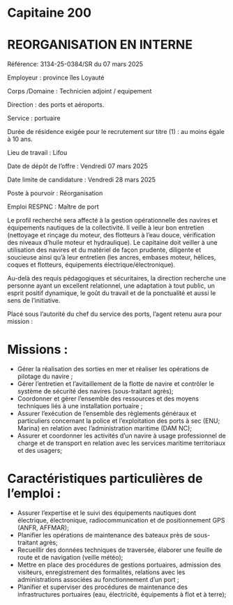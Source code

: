 # Capitaine 200

# REORGANISATION EN INTERNE

Référence: 3134-25-0384/SR du 07 mars 2025

Employeur : province îles Loyauté

Corps /Domaine : Technicien adjoint / equipement

Direction : des ports et aéroports.

Service : portuaire

Durée de résidence exigée pour le recrutement sur titre (1) : au moins égale à 10 ans.

Lieu de travail : Lifou

Date de dépôt de l’offre : Vendredi 07 mars 2025

Date limite de candidature : Vendredi 28 mars 2025

Poste à pourvoir : Réorganisation

Emploi RESPNC : Maître de port

Le profil recherché sera affecté à la gestion opérationnelle des navires et équipements nautiques de la collectivité. Il veille à leur bon entretien (nettoyage et rinçage du moteur, des flotteurs à l’eau douce, vérification des niveaux d’huile moteur et hydraulique). Le capitaine doit veiller à une utilisation des navires et du matériel de façon prudente, diligente et soucieuse ainsi qu’à leur entretien (les ancres, embases moteur, hélices, coques et flotteurs, équipements électrique/électronique).

Au-delà des requis pédagogiques et sécuritaires, la direction recherche une personne ayant un excellent relationnel, une adaptation à tout public, un esprit positif dynamique, le goût du travail et de la ponctualité et aussi le sens de l’initiative.

Placé sous l’autorité du chef du service des ports, l’agent retenu aura pour mission :

# Missions :

- Gérer la réalisation des sorties en mer et réaliser les opérations de pilotage du navire ;
- Gérer l’entretien et l’avitaillement de la flotte de navire et contrôler le système de sécurité des navires (sous-traitant agrès);
- Coordonner et gérer l’ensemble des ressources et des moyens techniques liés à une installation portuaire ;
- Assurer l’exécution de l’ensemble des règlements généraux et particuliers concernant la police et l’exploitation des ports à sec (ENU; Marina) en relation avec l’administration maritime (DAM NC);
- Assurer et coordonner les activités d’un navire à usage professionnel de charge et de transport en relation avec les services maritime territoriaux et des usagers;

# Caractéristiques particulières de l’emploi :

- Assurer l’expertise et le suivi des équipements nautiques dont électrique, électronique, radiocommunication et de positionnement GPS (ANFR, AFFMAR);
- Planifier les opérations de maintenance des bateaux près de sous-traitant agrès;
- Recueillir des données techniques de traversée, élaborer une feuille de route et de navigation (veille météo);
- Mettre en place des procédures de gestions portuaires, admission des visiteurs, enregistrement des formalités, relations avec les administrations associées au fonctionnement d’un port ;
- Planifier et superviser des procédures de maintenance des infrastructures portuaires (eau, électricité, équipements à flot et à terre);